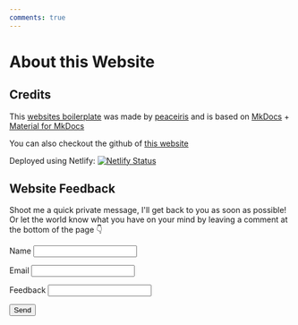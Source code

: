```yaml
---
comments: true
---
```


# About this Website

## Credits

This [websites boilerplate] was made by [peaceiris] and is based on [MkDocs] + [Material for MkDocs] 

You can also checkout the github of [this website]

Deployed using Netlify: [![Netlify Status](https://api.netlify.com/api/v1/badges/4c45c6c5-eebd-4954-ab80-89352fe1899c/deploy-status)](https://app.netlify.com/sites/observatory-contact/deploys)

## Website Feedback

Shoot me a quick private message, I'll get back to you as soon as possible!  
Or let the world know what you have on your mind by leaving a comment at the bottom of the page 👇

<form name="contact" netlify>
  <p>
    <label>Name <input type="text" name="name" /></label>
  </p>
  <p>
    <label>Email <input type="email" name="email" /></label>
  </p>
  <p>
    <label>Feedback <input type="text" name="feedback" /></label>
  </p>
  <p>
    <button type="submit" class="buttonClass">Send</button>
  </p>
</form>

</br>


[websites boilerplate]: https://peaceiris.github.io/mkdocs-material-boilerplate/
[peaceiris]: https://peaceiris.com/
[MkDocs]: https://www.mkdocs.org/
[Material for MkDocs]: https://squidfunk.github.io/mkdocs-material/
[Freepik - Flaticon]: https://www.flaticon.com/free-icons/space
[this website]: https://github.com/stockbrot/observatory-game